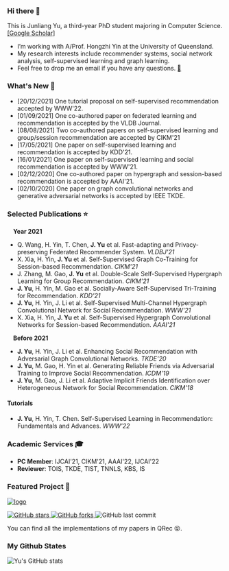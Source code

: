 ### Hi there 👋

This is Junliang Yu, a third-year PhD student majoring in Computer Science. [[Google Scholar]](https://scholar.google.com/citations?user=JGuWOUIAAAAJ&hl=EN&oi=ao)
- I’m working with A/Prof. Hongzhi Yin at the University of Queensland.
- My research interests include recommender systems, social network analysis, self-supervised learning and graph learning.
- Feel free to drop me an email if you have any questions. [📧](mailto:jl.yu@uq.edu.au)

### What's New 📢
- [20/12/2021] One tutorial proposal on self-supervised recommendation accepted by WWW'22.
- [01/09/2021] One co-authored paper on federated learning and recommendation is accepted by the VLDB Journal.
- [08/08/2021] Two co-authored papers on self-supervised learning and group/session recommendation are accepted by CIKM'21
- [17/05/2021] One paper on self-supervised learning and recommendation is accepted by KDD'21.  
- [16/01/2021] One paper on self-supervised learning and social recommendation is accepted by WWW'21.  
- [02/12/2020] One co-authored paper on hypergraph and session-based recommendation is accepted by AAAI'21.  
- [02/10/2020] One paper on graph convolutional networks and generative adversarial networks is accepted by IEEE TKDE.

### Selected Publications ⭐️
&emsp;<b>Year 2021</b>
+ Q. Wang, H. Yin, T. Chen, <b>J. Yu</b> et al. Fast-adapting and Privacy-preserving Federated Recommender System. <i>VLDBJ'21</i>
+ X. Xia, H. Yin, <b>J. Yu</b> et al. Self-Supervised Graph Co-Training for Session-based Recommendation. <i>CIKM'21</i><br>
+ J. Zhang, M. Gao, <b>J. Yu</b> et al. Double-Scale Self-Supervised Hypergraph Learning for Group Recommendation. <i>CIKM'21</i><br>
+ <b>J. Yu</b>, H. Yin, M. Gao et al. Socially-Aware Self-Supervised Tri-Training for Recommendation. <i>KDD'21</i><br>
+ <b>J. Yu</b>, H. Yin, J. Li et al. Self-Supervised Multi-Channel Hypergraph Convolutional Network for Social Recommendation. <i>WWW'21</i><br>
+ X. Xia, H. Yin, <b>J. Yu</b> et al. Self-Supervised Hypergraph Convolutional Networks for Session-based Recommendation. <i>AAAI'21</i><br>

&emsp;<b>Before 2021</b>
+ <b>J. Yu</b>, H. Yin, J. Li et al. Enhancing Social Recommendation with Adversarial Graph Convolutional Networks. <i>TKDE'20</i><br>
+ <b>J. Yu</b>, M. Gao, H. Yin et al. Generating Reliable Friends via Adversarial Training to Improve Social Recommendation. <i>ICDM'19</i><br>
+ <b>J. Yu</b>, M. Gao, J. Li et al. Adaptive Implicit Friends Identification over Heterogeneous Network for Social Recommendation. <i>CIKM'18</i><br>

#### Tutorials
+ <b>J. Yu</b>, H. Yin, T. Chen. Self-Supervised Learning in Recommendation: Fundamentals and Advances. <i>WWW'22</i><br>

### Academic Services 🎓
+ <b>PC Member</b>: IJCAI'21, CIKM'21, AAAI'22, IJCAI'22<br>
+ <b>Reviewer</b>: TOIS, TKDE, TIST, TNNLS, KBS, IS

### Featured Project 🍊
<a href="https://github.com/Coder-Yu/QRec"> <img src="https://i.ibb.co/Bsn8CM5/logo.png" alt="logo" border="0"></a><br>
<p float="left"> <a href="https://github.com/Coder-Yu/QRec/stargazers"> <img alt="GitHub stars" src="https://img.shields.io/github/stars/Coder-Yu/QRec"/> </a> <a href="https://github.com/Coder-Yu/QRec/network/members"> <img alt="GitHub forks" src="https://img.shields.io/github/forks/Coder-Yu/QRec"/> </a> <img alt="GitHub last commit" src="https://img.shields.io/github/last-commit/Coder-Yu/QRec"></p> 
You can find all the implementations of my papers in QRec 😜.

### My Github States

![Yu's GitHub stats](https://github-readme-stats.vercel.app/api?username=Coder-Yu)
